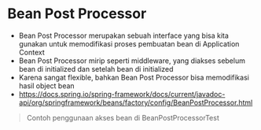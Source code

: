 # Bean Post Processor
* Bean Post Processor merupakan sebuah interface yang bisa kita gunakan untuk memodifikasi proses pembuatan bean di Application Context
* Bean Post Processor mirip seperti middleware, yang diakses sebelum bean di initialized dan setelah bean di initialized
* Karena sangat flexible, bahkan Bean Post Processor bisa memodifikasi hasil object bean
* https://docs.spring.io/spring-framework/docs/current/javadoc-api/org/springframework/beans/factory/config/BeanPostProcessor.html 

> Contoh penggunaan akses bean di BeanPostProcessorTest